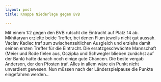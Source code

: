 ```yaml
---
layout: post
title: Knappe Niederlage gegen BVB

---
```


Mit einem 1:2 gegen den BVB rutscht die Eintracht auf Platz 14 ab. Mkhitaryan erzielte beide Treffer, bei denen Flum jeweils nicht gut aussah. Vaclav Kadlec traf zum zwischenzeitlichen Ausgleich und erzielte damit seinen ersten Treffer für die Eintracht. Die ersatzgeschwächte Mannschaft (Meier und Rode fielen aus, Oczipka und Schwegler blieben zunächst auf der Bank) hatte danach noch einige gute Chancen. Die beste vergab Anderson, der den Pfosten traf. Alles in allem wäre ein Punkt nicht unverdient gewesen. Nun müssen nach der Länderspielpause die Punkte eingefahren werden...


